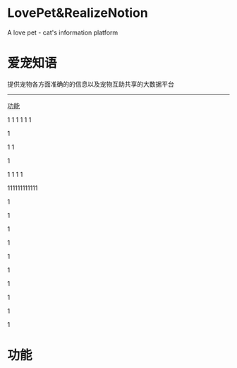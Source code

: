 # LovePet&RealizeNotion
A love pet - cat's information platform

# 爱宠知语

提供宠物各方面准确的的信息以及宠物互助共享的大数据平台

---
[功能](#功能)


1
1
1
1
1
1

1

1
1







1


1
1
1
1

111111111111

1

1

1

1

1

1

1

1

1

1


















































# 功能
